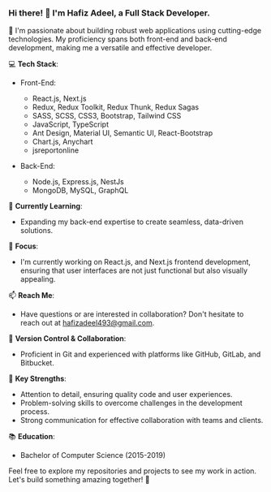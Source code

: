 ### Hi there! 👋 I'm Hafiz Adeel, a Full Stack Developer.

🚀 I'm passionate about building robust web applications using cutting-edge technologies. My proficiency spans both front-end and back-end development, making me a versatile and effective developer.

💻 **Tech Stack**:
- Front-End:
  - React.js, Next.js
  - Redux, Redux Toolkit, Redux Thunk, Redux Sagas
  - SASS, SCSS, CSS3, Bootstrap, Tailwind CSS
  - JavaScript, TypeScript
  - Ant Design, Material UI, Semantic UI, React-Bootstrap
  - Chart.js, Anychart
  - jsreportonline

- Back-End:
  - Node.js, Express.js, NestJs
  - MongoDB, MySQL, GraphQL

🌱 **Currently Learning**:
- Expanding my back-end expertise to create seamless, data-driven solutions.

🎯 **Focus**:
- I'm currently working on React.js, and Next.js frontend development, ensuring that user interfaces are not just functional but also visually appealing.

📫 **Reach Me**:
- Have questions or are interested in collaboration? Don't hesitate to reach out at hafizadeel493@gmail.com.

📂 **Version Control & Collaboration**:
- Proficient in Git and experienced with platforms like GitHub, GitLab, and Bitbucket.

🌟 **Key Strengths**:
- Attention to detail, ensuring quality code and user experiences.
- Problem-solving skills to overcome challenges in the development process.
- Strong communication for effective collaboration with teams and clients.

📚 **Education**:
- Bachelor of Computer Science (2015-2019)

Feel free to explore my repositories and projects to see my work in action. Let's build something amazing together! 🚀

